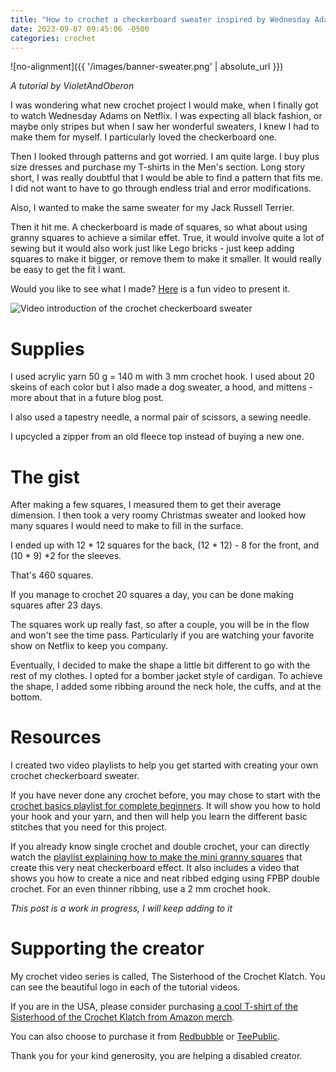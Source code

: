 ```yaml
---
title: "How to crochet a checkerboard sweater inspired by Wednesday Adams"
date: 2023-09-07 09:45:06 -0500
categories: crochet
---
```


![no-alignment]({{ '/images/banner-sweater.png' | absolute_url }})

*A tutorial by VioletAndOberon*

I was wondering what new crochet project I would make, when I finally got to watch Wednesday Adams on Netflix. I was expecting all black fashion, or maybe only stripes but when I saw her wonderful sweaters, I knew I had to make them for myself. I particularly loved the checkerboard one.

Then I looked through patterns and got worried. I am quite large. I buy plus size dresses and purchase my T-shirts in the Men's section. Long story short, I was really doubtful that I would be able to find a pattern that fits me. I did not want to have to go through endless trial and error modifications.

Also, I wanted to make the same sweater for my Jack Russell Terrier. 

Then it hit me. A checkerboard is made of squares, so what about using granny squares to achieve a similar effet. True, it would involve quite a lot of sewing but it would also work just like Lego bricks - just keep adding squares to make it bigger, or remove them to make it smaller. It would really be easy to get the fit I want.

Would you like to see what I made? [Here](https://www.youtube.com/watch?v=Us1_Rs8g8R0&list=PLtZSxfbYmdW-c4xkg4rFMZgigdKiLq2vV&index=1
) is a fun video to present it.

![Video introduction of the crochet checkerboard sweater](/images/video-checkerboard-sweater-intro.png)

# Supplies

I used acrylic yarn 50 g = 140 m with 3 mm crochet hook. I used about 20 skeins of each color but I also made a dog sweater, a hood, and mittens - more about that in a future blog post.

I also used a tapestry needle, a normal pair of scissors, a sewing needle. 

I upcycled a zipper from an old fleece top instead of buying a new one.

# The gist

After making a few squares, I measured them to get their average dimension. I then took a very roomy Christmas sweater and looked how many squares I would need to make to fill in the surface.

I ended up with 12 * 12 squares for the back, (12 * 12) - 8 for the front, and (10 * 9) *2 for the sleeves.

That's 460 squares.

If you manage to crochet 20 squares a day, you can be done making squares after 23 days.

The squares work up really fast, so after a couple, you will be in the flow and won't see the time pass. Particularly if you are watching your favorite show on Netflix to keep you company.

Eventually, I decided to make the shape a little bit different to go with the rest of my clothes. I opted for a bomber jacket style of cardigan. To achieve the shape, I added some ribbing around the neck hole, the cuffs, and at the bottom.

# Resources

I created two video playlists to help you get started with creating your own crochet checkerboard sweater. 

If you have never done any crochet before, you may chose to start with the [crochet basics playlist for complete beginners](https://www.youtube.com/playlist?list=PLtZSxfbYmdW_hMOUHJLvhn_nH9zW9WLY9). It will show you how to hold your hook and your yarn, and then will help you learn the different basic stitches that you need for this project.

If you already know single crochet and double crochet, your can directly watch the [playlist explaining how to make the mini granny squares](https://www.youtube.com/playlist?list=PLtZSxfbYmdW-c4xkg4rFMZgigdKiLq2vV) that create this very neat checkerboard effect. It also includes a video that shows you how to create a nice and neat ribbed edging using FPBP double crochet. For an even thinner ribbing, use a 2 mm crochet hook.

*This post is a work in progress, I will keep adding to it*

# Supporting the creator

My crochet video series is called, The Sisterhood of the Crochet Klatch. You can see the beautiful logo in each of the tutorial videos.

If you are in the USA, please consider purchasing [a cool T-shirt of the Sisterhood of the Crochet Klatch from Amazon merch](https://www.amazon.com/dp/B0CH98SZ6C).

You can also choose to purchase it from [Redbubble](https://www.redbubble.com/i/long-sleeve-t-shirt/The-sisterhood-of-the-crochet-klatch-by-VioletAndOberon/151610696.6I7YY?ref=explore-for-you-recently-viewed) or [TeePublic](https://www.teepublic.com/t-shirt/50174903-the-sisterhood-of-the-crochet-klatch?store_id=1868119). 

Thank you for your kind generosity, you are helping a disabled creator.










